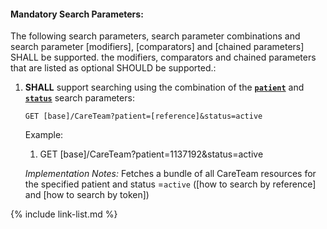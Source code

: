 


#### Mandatory Search Parameters:

The following search parameters, search parameter combinations and search parameter [modifiers], [comparators] and [chained parameters] SHALL be supported.  the  modifiers, comparators and chained parameters that are listed as optional SHOULD be supported.:


1. **SHALL** support searching using the combination of the **[`patient`](SearchParameter-us-core-careteam-patient.html)** and **[`status`](SearchParameter-us-core-careteam-status.html)** search parameters:

    `GET [base]/CareTeam?patient=[reference]&status=active`

    Example:
    
    1. GET [base]/CareTeam?patient=1137192&amp;status=active

    *Implementation Notes:* Fetches a bundle of all CareTeam resources for the specified patient and status =`active` ([how to search by reference] and [how to search by token])





{% include link-list.md %}